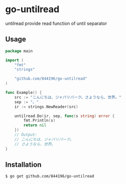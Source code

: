 # go-untilread

untilread provide read function of until separator

## Usage

```go
package main

import (
	"fmt"
	"strings"

	"github.com/844196/go-untilread"
)

func Example() {
	src := "こんにちは、ジャパリパーク。さようなら、世界。"
	sep := "。"
	ir := strings.NewReader(src)

	untilread.Do(ir, sep, func(s string) error {
		fmt.Println(s)
		return nil
	})
	// Output:
	// こんにちは、ジャパリパーク。
	// さようなら、世界。
}
```

## Installation

```console
$ go get github.com/844196/go-untilread
```
